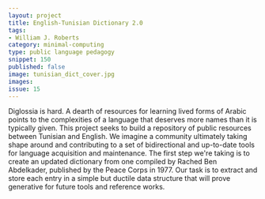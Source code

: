 ```yaml
---
layout: project
title: English-Tunisian Dictionary 2.0
tags:
- William J. Roberts
category: minimal-computing
type: public language pedagogy
snippet: 150
published: false
image: tunisian_dict_cover.jpg
images:
issue: 15
---
```


Diglossia is hard. A dearth of resources for learning lived forms of Arabic
points to the complexities of a language that deserves more names than it is
typically given. This project seeks to build a repository of public resources
between Tunisian and English. We imagine a community ultimately taking shape
around and contributing to a set of bidirectional and up-to-date tools for
language acquisition and maintenance. The first step we're taking is to create
an updated dictionary from one compiled by Rached Ben Abdelkader, published by
the Peace Corps in 1977. Our task is to extract and store each entry in a
simple but ductile data structure that will prove generative for future tools
and reference works. 
